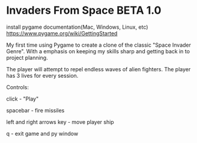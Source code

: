 # Invaders From Space BETA 1.0
install pygame documentation(Mac, Windows, Linux, etc)
https://www.pygame.org/wiki/GettingStarted

My first time using Pygame to create a clone of the classic "Space Invader Genre". With a emphasis on keeping my skills sharp and getting back in to project planning.

The player will attempt to repel endless waves of alien fighters. The player has 3 lives for every session.

Controls:

click - "Play"

spacebar - fire missiles

left and right arrows key - move player ship

q - exit game and py window